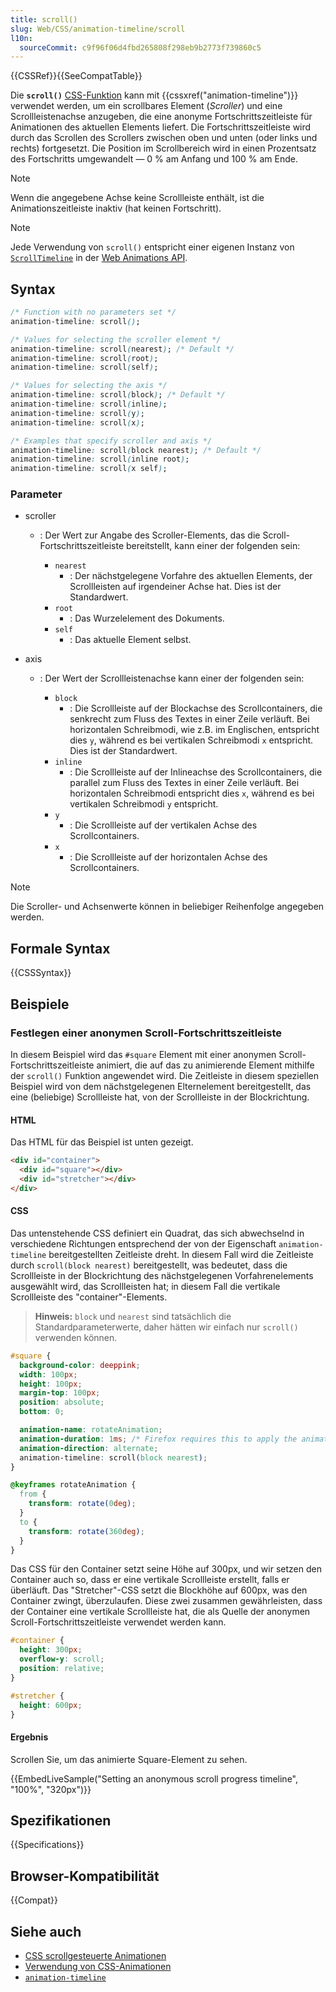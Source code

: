 ```yaml
---
title: scroll()
slug: Web/CSS/animation-timeline/scroll
l10n:
  sourceCommit: c9f96f06d4fbd265808f298eb9b2773f739860c5
---
```


{{CSSRef}}{{SeeCompatTable}}

Die **`scroll()`** [CSS-Funktion](/de/docs/Web/CSS/CSS_Functions) kann mit {{cssxref("animation-timeline")}} verwendet werden, um ein scrollbares Element (_Scroller_) und eine Scrollleistenachse anzugeben, die eine anonyme Fortschrittszeitleiste für Animationen des aktuellen Elements liefert. Die Fortschrittszeitleiste wird durch das Scrollen des Scrollers zwischen oben und unten (oder links und rechts) fortgesetzt. Die Position im Scrollbereich wird in einen Prozentsatz des Fortschritts umgewandelt — 0 % am Anfang und 100 % am Ende.

> [!NOTE]
> Wenn die angegebene Achse keine Scrollleiste enthält, ist die Animationszeitleiste inaktiv (hat keinen Fortschritt).

> [!NOTE]
> Jede Verwendung von `scroll()` entspricht einer eigenen Instanz von [`ScrollTimeline`](/de/docs/Web/API/ScrollTimeline) in der [Web Animations API](/de/docs/Web/API/Web_Animations_API).

## Syntax

```css
/* Function with no parameters set */
animation-timeline: scroll();

/* Values for selecting the scroller element */
animation-timeline: scroll(nearest); /* Default */
animation-timeline: scroll(root);
animation-timeline: scroll(self);

/* Values for selecting the axis */
animation-timeline: scroll(block); /* Default */
animation-timeline: scroll(inline);
animation-timeline: scroll(y);
animation-timeline: scroll(x);

/* Examples that specify scroller and axis */
animation-timeline: scroll(block nearest); /* Default */
animation-timeline: scroll(inline root);
animation-timeline: scroll(x self);
```

### Parameter

- scroller

  - : Der Wert zur Angabe des Scroller-Elements, das die Scroll-Fortschrittszeitleiste bereitstellt, kann einer der folgenden sein:

    - `nearest`
      - : Der nächstgelegene Vorfahre des aktuellen Elements, der Scrollleisten auf irgendeiner Achse hat. Dies ist der Standardwert.
    - `root`
      - : Das Wurzelelement des Dokuments.
    - `self`
      - : Das aktuelle Element selbst.

- axis

  - : Der Wert der Scrollleistenachse kann einer der folgenden sein:

    - `block`
      - : Die Scrollleiste auf der Blockachse des Scrollcontainers, die senkrecht zum Fluss des Textes in einer Zeile verläuft. Bei horizontalen Schreibmodi, wie z.B. im Englischen, entspricht dies `y`, während es bei vertikalen Schreibmodi `x` entspricht. Dies ist der Standardwert.
    - `inline`
      - : Die Scrollleiste auf der Inlineachse des Scrollcontainers, die parallel zum Fluss des Textes in einer Zeile verläuft. Bei horizontalen Schreibmodi entspricht dies `x`, während es bei vertikalen Schreibmodi `y` entspricht.
    - `y`
      - : Die Scrollleiste auf der vertikalen Achse des Scrollcontainers.
    - `x`
      - : Die Scrollleiste auf der horizontalen Achse des Scrollcontainers.

> [!NOTE]
> Die Scroller- und Achsenwerte können in beliebiger Reihenfolge angegeben werden.

## Formale Syntax

{{CSSSyntax}}

## Beispiele

### Festlegen einer anonymen Scroll-Fortschrittszeitleiste

In diesem Beispiel wird das `#square` Element mit einer anonymen Scroll-Fortschrittszeitleiste animiert, die auf das zu animierende Element mithilfe der `scroll()` Funktion angewendet wird.
Die Zeitleiste in diesem speziellen Beispiel wird von dem nächstgelegenen Elternelement bereitgestellt, das eine (beliebige) Scrollleiste hat, von der Scrollleiste in der Blockrichtung.

#### HTML

Das HTML für das Beispiel ist unten gezeigt.

```html
<div id="container">
  <div id="square"></div>
  <div id="stretcher"></div>
</div>
```

#### CSS

Das untenstehende CSS definiert ein Quadrat, das sich abwechselnd in verschiedene Richtungen entsprechend der von der Eigenschaft `animation-timeline` bereitgestellten Zeitleiste dreht.
In diesem Fall wird die Zeitleiste durch `scroll(block nearest)` bereitgestellt, was bedeutet, dass die Scrollleiste in der Blockrichtung des nächstgelegenen Vorfahrenelements ausgewählt wird, das Scrollleisten hat; in diesem Fall die vertikale Scrollleiste des "container"-Elements.

> **Hinweis:** `block` und `nearest` sind tatsächlich die Standardparameterwerte, daher hätten wir einfach nur `scroll()` verwenden können.

```css
#square {
  background-color: deeppink;
  width: 100px;
  height: 100px;
  margin-top: 100px;
  position: absolute;
  bottom: 0;

  animation-name: rotateAnimation;
  animation-duration: 1ms; /* Firefox requires this to apply the animation */
  animation-direction: alternate;
  animation-timeline: scroll(block nearest);
}

@keyframes rotateAnimation {
  from {
    transform: rotate(0deg);
  }
  to {
    transform: rotate(360deg);
  }
}
```

Das CSS für den Container setzt seine Höhe auf 300px, und wir setzen den Container auch so, dass er eine vertikale Scrollleiste erstellt, falls er überläuft.
Das "Stretcher"-CSS setzt die Blockhöhe auf 600px, was den Container zwingt, überzulaufen.
Diese zwei zusammen gewährleisten, dass der Container eine vertikale Scrollleiste hat, die als Quelle der anonymen Scroll-Fortschrittszeitleiste verwendet werden kann.

```css
#container {
  height: 300px;
  overflow-y: scroll;
  position: relative;
}

#stretcher {
  height: 600px;
}
```

#### Ergebnis

Scrollen Sie, um das animierte Square-Element zu sehen.

{{EmbedLiveSample("Setting an anonymous scroll progress timeline", "100%", "320px")}}

## Spezifikationen

{{Specifications}}

## Browser-Kompatibilität

{{Compat}}

## Siehe auch

- [CSS scrollgesteuerte Animationen](/de/docs/Web/CSS/CSS_scroll-driven_animations)
- [Verwendung von CSS-Animationen](/de/docs/Web/CSS/CSS_animations/Using_CSS_animations)
- [`animation-timeline`](/de/docs/Web/CSS/animation-timeline)
